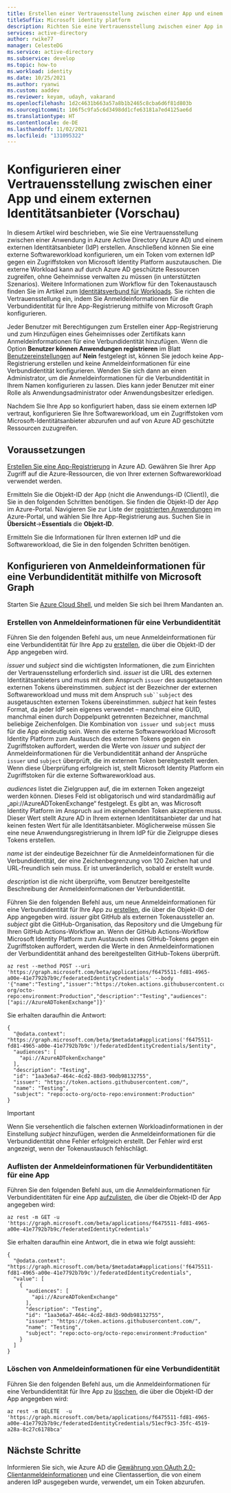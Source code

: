 ```yaml
---
title: Erstellen einer Vertrauensstellung zwischen einer App und einem externen Identitätsanbieter
titleSuffix: Microsoft identity platform
description: Richten Sie eine Vertrauensstellung zwischen einer App in Azure AD und einem externen Identitätsanbieter ein.  Dies ermöglicht einer Softwareworkload außerhalb von Azure den Zugriff auf durch Azure AD geschützte Ressourcen ohne Verwendung von Geheimnissen oder Zertifikaten.
services: active-directory
author: rwike77
manager: CelesteDG
ms.service: active-directory
ms.subservice: develop
ms.topic: how-to
ms.workload: identity
ms.date: 10/25/2021
ms.author: ryanwi
ms.custom: aaddev
ms.reviewer: keyam, udayh, vakarand
ms.openlocfilehash: 1d2c4631b663a57a8b1b2465c8cba6d6f81d803b
ms.sourcegitcommit: 106f5c9fa5c6d3498dd1cfe63181a7ed4125ae6d
ms.translationtype: HT
ms.contentlocale: de-DE
ms.lasthandoff: 11/02/2021
ms.locfileid: "131095322"
---
```

# <a name="configure-an-app-to-trust-an-external-identity-provider-preview"></a>Konfigurieren einer Vertrauensstellung zwischen einer App und einem externen Identitätsanbieter (Vorschau)

In diesem Artikel wird beschrieben, wie Sie eine Vertrauensstellung zwischen einer Anwendung in Azure Active Directory (Azure AD) und einem externen Identitätsanbieter (IdP) erstellen.  Anschließend können Sie eine externe Softwareworkload konfigurieren, um ein Token vom externen IdP gegen ein Zugriffstoken von Microsoft Identity Platform auszutauschen. Die externe Workload kann auf durch Azure AD geschützte Ressourcen zugreifen, ohne Geheimnisse verwalten zu müssen (in unterstützten Szenarios).  Weitere Informationen zum Workflow für den Tokenaustausch finden Sie im Artikel zum [Identitätsverbund für Workloads](workload-identity-federation.md).  Sie richten die Vertrauensstellung ein, indem Sie Anmeldeinformationen für die Verbundidentität für Ihre App-Registrierung mithilfe von Microsoft Graph konfigurieren.

Jeder Benutzer mit Berechtigungen zum Erstellen einer App-Registrierung und zum Hinzufügen eines Geheimnisses oder Zertifikats kann Anmeldeinformationen für eine Verbundidentität hinzufügen.  Wenn die Option **Benutzer können Anwendungen registrieren** im Blatt [Benutzereinstellungen](https://portal.azure.com/#blade/Microsoft_AAD_IAM/ActiveDirectoryMenuBlade/UserSettings) auf **Nein** festgelegt ist, können Sie jedoch keine App-Registrierung erstellen und keine Anmeldeinformationen für eine Verbundidentität konfigurieren.  Wenden Sie sich dann an einen Administrator, um die Anmeldeinformationen für die Verbundidentität in Ihrem Namen konfigurieren zu lassen.  Dies kann jeder Benutzer mit einer Rolle als Anwendungsadministrator oder Anwendungsbesitzer erledigen.

Nachdem Sie Ihre App so konfiguriert haben, dass sie einem externen IdP vertraut, konfigurieren Sie Ihre Softwareworkload, um ein Zugriffstoken vom Microsoft-Identitätsanbieter abzurufen und auf von Azure AD geschützte Ressourcen zuzugreifen.

## <a name="prerequisites"></a>Voraussetzungen
[Erstellen Sie eine App-Registrierung](quickstart-register-app.md) in Azure AD.  Gewähren Sie Ihrer App Zugriff auf die Azure-Ressourcen, die von Ihrer externen Softwareworkload verwendet werden.  

Ermitteln Sie die Objekt-ID der App (nicht die Anwendungs-ID (Client)), die Sie in den folgenden Schritten benötigen.  Sie finden die Objekt-ID der App im Azure-Portal.  Navigieren Sie zur Liste der [registrierten Anwendungen](https://portal.azure.com/#blade/Microsoft_AAD_IAM/ActiveDirectoryMenuBlade/RegisteredApps) im Azure-Portal, und wählen Sie Ihre App-Registrierung aus.  Suchen Sie in **Übersicht**->**Essentials** die **Objekt-ID**.

Ermitteln Sie die Informationen für Ihren externen IdP und die Softwareworkload, die Sie in den folgenden Schritten benötigen.

## <a name="configure-a-federated-identity-credential-using-microsoft-graph"></a>Konfigurieren von Anmeldeinformationen für eine Verbundidentität mithilfe von Microsoft Graph

Starten Sie [Azure Cloud Shell](https://portal.azure.com/#cloudshell/), und melden Sie sich bei Ihrem Mandanten an.

### <a name="create-a-federated-identity-credential"></a>Erstellen von Anmeldeinformationen für eine Verbundidentität

Führen Sie den folgenden Befehl aus, um neue Anmeldeinformationen für eine Verbundidentität für Ihre App zu [erstellen](/graph/api/application-post-federatedidentitycredentials?view=graph-rest-beta&preserve-view=true), die über die Objekt-ID der App angegeben wird.  

*issuer* und *subject* sind die wichtigsten Informationen, die zum Einrichten der Vertrauensstellung erforderlich sind. *issuer* ist die URL des externen Identitätsanbieters und muss mit dem Anspruch `issuer` des ausgetauschten externen Tokens übereinstimmen.  *subject* ist der Bezeichner der externen Softwareworkload und muss mit dem Anspruch `sub``subject` des ausgetauschten externen Tokens übereinstimmen. *subject* hat kein festes Format, da jeder IdP sein eigenes verwendet – manchmal eine GUID, manchmal einen durch Doppelpunkt getrennten Bezeichner, manchmal beliebige Zeichenfolgen. Die Kombination von  `issuer`  und  `subject`  muss für die App eindeutig sein.  Wenn die externe Softwareworkload Microsoft Identity Platform zum Austausch des externen Tokens gegen ein Zugriffstoken auffordert, werden die Werte von *issuer* und *subject* der Anmeldeinformationen für die Verbundidentität anhand der Ansprüche `issuer` und `subject` überprüft, die im externen Token bereitgestellt werden. Wenn diese Überprüfung erfolgreich ist, stellt Microsoft Identity Platform ein Zugriffstoken für die externe Softwareworkload aus.

*audiences* listet die Zielgruppen auf, die im externen Token angezeigt werden können.  Dieses Feld ist obligatorisch und wird standardmäßig auf „api://AzureADTokenExchange“ festgelegt. Es gibt an, was Microsoft Identity Platform im Anspruch `aud` im eingehenden Token akzeptieren muss.  Dieser Wert stellt Azure AD in Ihrem externen Identitätsanbieter dar und hat keinen festen Wert für alle Identitätsanbieter. Möglicherweise müssen Sie eine neue Anwendungsregistrierung in Ihrem IdP für die Zielgruppe dieses Tokens erstellen.

*name* ist der eindeutige Bezeichner für die Anmeldeinformationen für die Verbundidentität, der eine Zeichenbegrenzung von 120 Zeichen hat und URL-freundlich sein muss. Er ist unveränderlich, sobald er erstellt wurde.

*description* ist die nicht überprüfte, vom Benutzer bereitgestellte Beschreibung der Anmeldeinformationen der Verbundidentität. 

Führen Sie den folgenden Befehl aus, um neue Anmeldeinformationen für eine Verbundidentität für Ihre App zu [erstellen](/graph/api/application-post-federatedidentitycredentials?view=graph-rest-beta&preserve-view=true), die über die Objekt-ID der App angegeben wird.  *issuer* gibt GitHub als externen Tokenaussteller an.  *subject* gibt die GitHub-Organisation, das Repository und die Umgebung für Ihren GitHub Actions-Workflow an.  Wenn der GitHub Actions-Workflow Microsoft Identity Platform zum Austausch eines GitHub-Tokens gegen ein Zugriffstoken auffordert, werden die Werte in den Anmeldeinformationen der Verbundidentität anhand des bereitgestellten GitHub-Tokens überprüft.

```azurecli
az rest --method POST --uri 'https://graph.microsoft.com/beta/applications/f6475511-fd81-4965-a00e-41e7792b7b9c/federatedIdentityCredentials' --body '{"name":"Testing","issuer":"https://token.actions.githubusercontent.com/","subject":"repo:octo-org/octo-repo:environment:Production","description":"Testing","audiences":["api://AzureADTokenExchange"]}' 
```

Sie erhalten daraufhin die Antwort:
```azurecli
{
  "@odata.context": "https://graph.microsoft.com/beta/$metadata#applications('f6475511-fd81-4965-a00e-41e7792b7b9c')/federatedIdentityCredentials/$entity",
  "audiences": [
    "api://AzureADTokenExchange"
  ],
  "description": "Testing",
  "id": "1aa3e6a7-464c-4cd2-88d3-90db98132755",
  "issuer": "https://token.actions.githubusercontent.com/",
  "name": "Testing",
  "subject": "repo:octo-org/octo-repo:environment:Production"
}
```

> [!IMPORTANT]
> Wenn Sie versehentlich die falschen externen Workloadinformationen in der Einstellung *subject* hinzufügen, werden die Anmeldeinformationen für die Verbundidentität ohne Fehler erfolgreich erstellt.  Der Fehler wird erst angezeigt, wenn der Tokenaustausch fehlschlägt.

### <a name="list-federated-identity-credentials-on-an-app"></a>Auflisten der Anmeldeinformationen für Verbundidentitäten für eine App

Führen Sie den folgenden Befehl aus, um die Anmeldeinformationen für Verbundidentitäten für eine App [aufzulisten](/graph/api/application-list-federatedidentitycredentials?view=graph-rest-beta&preserve-view=true), die über die Objekt-ID der App angegeben wird:

```azurecli
az rest -m GET -u 'https://graph.microsoft.com/beta/applications/f6475511-fd81-4965-a00e-41e7792b7b9c/federatedIdentityCredentials' 
```

Sie erhalten daraufhin eine Antwort, die in etwa wie folgt aussieht:

```azurecli
{
  "@odata.context": "https://graph.microsoft.com/beta/$metadata#applications('f6475511-fd81-4965-a00e-41e7792b7b9c')/federatedIdentityCredentials",
  "value": [
    {
      "audiences": [
        "api://AzureADTokenExchange"
      ],
      "description": "Testing",
      "id": "1aa3e6a7-464c-4cd2-88d3-90db98132755",
      "issuer": "https://token.actions.githubusercontent.com/",
      "name": "Testing",
      "subject": "repo:octo-org/octo-repo:environment:Production"
    }
  ]
}
```

### <a name="delete-a-federated-identity-credential"></a>Löschen von Anmeldeinformationen für eine Verbundidentität

Führen Sie den folgenden Befehl aus, um die Anmeldeinformationen für eine Verbundidentität für Ihre App zu [löschen](/graph/api/application-list-federatedidentitycredentials?view=graph-rest-beta&preserve-view=true), die über die Objekt-ID der App angegeben wird:

```azurecli
az rest -m DELETE  -u 'https://graph.microsoft.com/beta/applications/f6475511-fd81-4965-a00e-41e7792b7b9c/federatedIdentityCredentials/51ecf9c3-35fc-4519-a28a-8c27c6178bca' 

```

## <a name="next-steps"></a>Nächste Schritte
Informieren Sie sich, wie Azure AD die [Gewährung von OAuth 2.0-Clientanmeldeinformationen](v2-oauth2-client-creds-grant-flow.md#third-case-access-token-request-with-a-federated-credential) und eine Clientassertion, die von einem anderen IdP ausgegeben wurde, verwendet, um ein Token abzurufen.